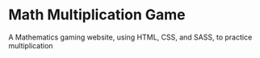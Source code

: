 # Math Multiplication Game
 A Mathematics gaming website, using HTML, CSS, and SASS, to practice multiplication
